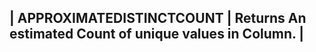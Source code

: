 | APPROXIMATEDISTINCTCOUNT | Returns  An estimated  Count of unique values in  Column. |
----------------------------------------------------------------------------------------
